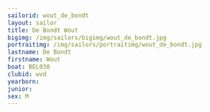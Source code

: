 ```yaml
---
sailorid: wout_de_bondt
layout: sailor
title: De Bondt Wout
bigimg: /img/sailors/bigimg/wout_de_bondt.jpg
portraitimg: /img/sailors/portraitimg/wout_de_bondt.jpg
lastname: De Bondt
firstname: Wout
boat: BEL030
clubid: wvd
yearborn: 
junior: 
sex: M
---
```

